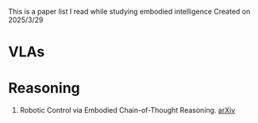 This is a paper list I read while studying embodied intelligence
Created on 2025/3/29

# VLAs

# Reasoning
1. Robotic Control via Embodied Chain-of-Thought Reasoning. [arXiv](https://arxiv.org/pdf/2407.08693)
    
